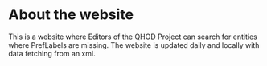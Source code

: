 # About the website
This is a website where Editors of the QHOD Project can search for entities where PrefLabels are missing.
The website is updated daily and locally with data fetching from an xml.
